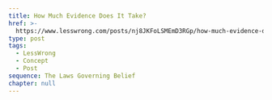 ```yaml
---
title: How Much Evidence Does It Take?
href: >-
  https://www.lesswrong.com/posts/nj8JKFoLSMEmD3RGp/how-much-evidence-does-it-take
type: post
tags:
  - LessWrong
  - Concept
  - Post
sequence: The Laws Governing Belief
chapter: null
---
```


